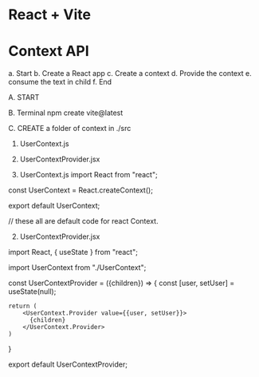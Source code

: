 # React + Vite
# Context API

a. Start
b. Create a React app
c. Create a context
d. Provide the context
e. consume the text in child
f. End


A. START

B. Terminal 
npm create vite@latest

C. CREATE a folder of context in ./src
  1. UserContext.js
  2. UserContextProvider.jsx

1. UserContext.js
 import React from "react";

const UserContext = React.createContext();

export default UserContext;

// these all are default code for react Context.


2. UserContextProvider.jsx

import React, { useState } from "react";

import UserContext from "./UserContext";

const UserContextProvider = ({children}) => {
    const [user, setUser] = useState(null);

    return (
        <UserContext.Provider value={{user, setUser}}>
          {children}
        </UserContext.Provider>
    )
}

export default UserContextProvider;
